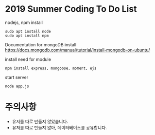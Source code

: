 # 2019 Summer Coding To Do List

nodejs, npm install

```
sudo apt install node
sudo apt install npm
```

Documentation for mongoDB install
 https://docs.mongodb.com/manual/tutorial/install-mongodb-on-ubuntu/

install need for module
```
npm install express, mongoose, moment, ejs
```

start server

```
node app.js
```


# 주의사항
- 유저를 따로 만들지 않았습니다.
- 유저를 따로 만들지 않아, 데이터베이스를 공유합니다.

